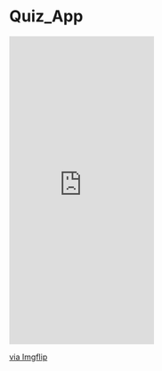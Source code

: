 # Quiz_App
<div style="width:260px;max-width:100%;"><div style="height:0;padding-bottom:213.08%;position:relative;"><iframe width="260" height="554" style="position:absolute;top:0;left:0;width:100%;height:100%;" frameBorder="0" src="https://imgflip.com/embed/44p0cy"></iframe></div><p><a href="https://imgflip.com/gif/44p0cy">via Imgflip</a></p></div>
